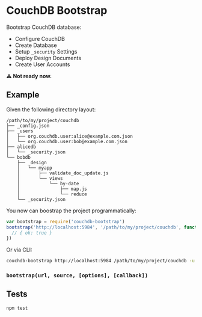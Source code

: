 # CouchDB Bootstrap
Bootstrap CouchDB database:

* Configure CouchDB
* Create Database
* Setup `_security` Settings
* Deploy Design Documents
* Create User Accounts


**:warning: Not ready now.**


## Example
Given the following directory layout:

```
/path/to/my/project/couchdb
├── _config.json
├── _users
│   ├── org.couchdb.user:alice@example.com.json
│   └── org.couchdb.user:bob@example.com.json
├── alicedb
│   └── _security.json
└── bobdb
    ├── _design
    │   └── myapp
    │       ├── validate_doc_update.js
    │       └── views
    │           └── by-date
    │               ├── map.js
    │               └── reduce
    └── _security.json
```

You now can boostrap the project programmatically:

```js
var bootstrap = require('couchdb-bootstrap')
bootstrap('http://localhost:5984', '/path/to/my/project/couchdb', function(error, response) {
  // { ok: true }
})
```

Or via CLI:

```sh
couchdb-bootstrap http://localhost:5984 /path/to/my/project/couchdb -u jo -p secure
```

### `bootstrap(url, source, [options], [callback])`

## Tests
```sh
npm test
```
